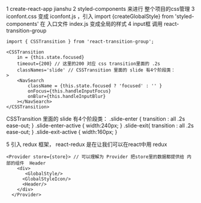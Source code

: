 1 create-react-app jianshu
2 styled-components 来进行 整个项目的css管理
3 iconfont.css 变成 iconfont.js ，引入 import {createGlobalStyle} from 'styled-components' 在 入口文件 index.js 变成全局的样式
4 input框 调用 react-transition-group  

    import { CSSTransition } from 'react-transition-group';

    <CSSTransition
        in = {this.state.focused} 
        timeout={200} // 这里的200 对应 css transition里面的 .2s 
        classNames='slide' // CSSTransition 里面的 slide 有4个阶段类： 
    >
        <NavSearch
            className = {this.state.focused ? 'focused' : '' }
            onFocus={this.handleInputFocus}
            onBlur={this.handleInputBlur}
        ></NavSearch>
    </CSSTransition>

CSSTransition 里面的 slide 有4个阶段类： 
    .slide-enter { 
        transition : all .2s ease-out;
    }
    .slide-enter-active {
        width:240px;
    }
    .slide-exit{
        transition : all .2s ease-out;
    }
    .slide-exit-active {
        width:160px;
    }

5 引入 redux  框架， react-redux 是在让我们可以在react中用 redux 

    <Provider store={store}> // 可以理解为 Provider 把store里的数据都提供给 内部的组件  Header
        <div> 
           <GlobalStyle/>
          <GlobalStyleIcon/>
          <Header/>
        </div>
      </Provider>
      